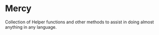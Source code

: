 # Mercy
Collection of Helper functions and other methods to assist in doing almost anything in any language.
